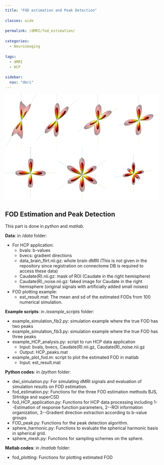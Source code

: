 ```yaml
---
title: "FOD estimation and Peak Detection"

classes: wide

permalink: /dMRI/fod_estimation/

categories:
  - Neuroimaging

tags:
  - dMRI
  - HCP

sidebar:
  nav: "dmri"
---
```


![Estimated FOD via BJS](/assets/images/dmri/bjs.png)

## FOD Estimation and Peak Detection
This part is done in *python* and *matlab*.

**Data**: in  */data* folder: 

- For HCP application: 
	- bvals: b-values
	- bvecs: gradient directions
	- data_brain_flirt.nii.gz: whole brain dMRI (This is not given in the repository since registration on connectome DB is required to access these data)
	- Caudate(R).nii.gz: mask of ROI (Caudate in the right hemisphere)
	- Caudate(R)_noise.nii.gz: faked image for Caudate in the right hemisphere (original signals with artificially added small noises)
- FOD plotting example: 
	- est_result.mat: The mean and sd of the estimated FODs from 100 numerical simulation.

**Example scripts**: in */example_scripts* folder: 

- example_simulation_fib2.py: simulation example where the true FOD has two peaks
- example_simulation_fib3.py: simulation example where the true FOD has three peaks
- example_HCP_analysis.py: script to run HCP data application
  - Input: bvals, bvecs, Caudate(R).nii.gz, Caudate(R)_noise.nii.gz
  - Output: HCP_peaks.mat
- example_plot_fod.m: script to plot the estimated FOD in matlab
  - Input: est_result.mat

**Python codes**: in */python* folder: 

- dwi_simulation.py: For simulating dMRI signals and evaluation of simulation results on FOD estimation. 
- fod_estimation.py: Functions for the three FOD estimation methods BJS, SHridge and superCSD
- fod_HCP_application.py: Functions for HCP data processing including 1--Estimation of response function parameters, 2--ROI information organization, 3--Gradient direction extraction according to b-value groups
- FOD_peak.py: Functions for the peak detection algorithm. 
- sphere_harmonic.py: Functions to evaluate the spherical harmonic basis in spherical grid.
- sphere_mesh.py: Functions for sampling schemes on the sphere. 

**Matlab codes**: in */matlab* folder:

- fod_plotting: Functions for plotting estimated FOD 